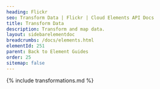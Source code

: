 ```yaml
---
heading: Flickr
seo: Transform Data | Flickr | Cloud Elements API Docs
title: Transform Data
description: Transform and map data.
layout: sidebarelementdoc
breadcrumbs: /docs/elements.html
elementId: 251
parent: Back to Element Guides
order: 25
sitemap: false
---
```


{% include transformations.md %}
